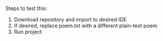 Steps to test this:
1. Download repository and import to desired IDE
2. If desired, replace poem.txt with a different plain-text poem
3. Run project
